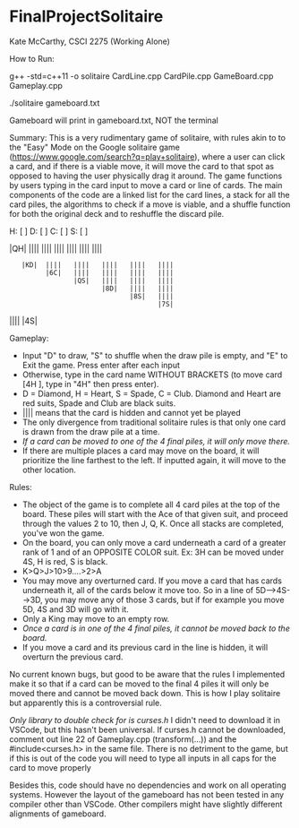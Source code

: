 # FinalProjectSolitaire

Kate McCarthy, CSCI 2275 (Working Alone)

How to Run: 

g++ -std=c++11 -o solitaire CardLine.cpp CardPile.cpp GameBoard.cpp Gameplay.cpp

./solitaire gameboard.txt

Gameboard will print in gameboard.txt, NOT the terminal

Summary:
This is a very rudimentary game of solitaire, with rules akin to to the "Easy" Mode on the Google solitaire game (https://www.google.com/search?q=play+solitaire), where a user can click a card, and if there is a viable move, it will move the card to that spot as opposed to having the user physically drag it around. The game functions by users typing in the card input to move a card or line of cards. The main components of the code are a linked list for the card lines, a stack for all the card piles, the algorithms to check if a move is viable, and a shuffle function for both the original deck and to reshuffle the discard pile. 


 H: [    ]   D: [    ]   C: [    ]   S: [    ]
 

|QH|   ||||  ||||   ||||   ||||   ||||   |||| 

       |KD|  ||||   ||||   ||||   ||||   ||||   
             |6C|   ||||   ||||   ||||   ||||   
                    |QS|   ||||   ||||   ||||
                           |8D|   ||||   ||||    
                                  |8S|   ||||  
                                         |7S|
                                         
||||   |4S|

Gameplay:
- Input "D" to draw, "S" to shuffle when the draw pile is empty, and "E" to Exit the game. Press enter after each input
- Otherwise, type in the card name WITHOUT BRACKETS (to move card [4H ], type in "4H" then press enter).
- D = Diamond, H = Heart, S = Spade, C = Club. Diamond and Heart are red suits, Spade and Club are black suits. 
- |||| means that the card is hidden and cannot yet be played
- The only divergence from traditional solitaire rules is that only one card is drawn from the draw pile at a time. 
- *If a card can be moved to one of the 4 final piles, it will only move there.*
- If there are multiple places a card may move on the board, it will prioritize the line farthest to the left. If inputted again, it will move to the other location.

Rules: 
- The object of the game is to complete all 4 card piles at the top of the board. These piles will start with the Ace of that given suit, and proceed through the values 2 to 10, then J, Q, K. Once all stacks are completed, you've won the game. 
- On the board, you can only move a card underneath a card of a greater rank of 1 and of an OPPOSITE COLOR suit. Ex: 3H can be moved under 4S, H is red, S is black. 
- K>Q>J>10>9....>2>A
- You may move any overturned card. If you move a card that has cards underneath it, all of the cards below it move too. So in a line of 5D-->4S-->3D, you may move any of those 3 cards, but if for example you move 5D, 4S and 3D will go with it. 
- Only a King may move to an empty row.
- *Once a card is in one of the 4 final piles, it cannot be moved back to the board.*
- If you move a card and its previous card in the line is hidden, it will overturn the previous card.

No current known bugs, but good to be aware that the rules I implemented make it so that if a card can be moved to the final 4 piles it will only be moved there and cannot be moved back down. This is how I play solitaire but apparently this is a controversial rule.  

*Only library to double check for is curses.h* I didn't need to download it in VSCode, but this hasn't been universal. If curses.h cannot be downloaded, comment out line 22 of Gameplay.cpp (transform(...)) and the #include<curses.h> in the same file. There is no detriment to the game, but if this is out of the code you will need to type all inputs in all caps for the card to move properly

Besides this, code should have no dependencies and work on all operating systems. However the layout of the gameboard has not been tested in any compiler other than VSCode. Other compilers might have slightly different alignments of gameboard. 



